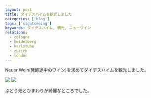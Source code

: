 ```yaml
---
layout: post
title: ダイデスハイムを観光しました
categories: ['blog']
tags: ['sightseeing']
keywords: ダイデスハイム, 観光, ニューワイン
relations:
  - cologne
  - heidelberg
  - karlsruhe
  - zurich
  - london
---
```


Neuer Wein(発酵途中のワイン)を求めてダイデスハイムを観光しました。

<img src="/img/blog_2013-10-03%2018.35.03-1.jpg" class="image-on-frame-medium image-fade">

<img src="/img/blog_2013-10-03%2018.46.43.jpg" class="image-on-frame-medium image-fade">

ぶどう畑とひまわりが綺麗なところでした。

